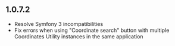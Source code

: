 ## 1.0.7.2
* Resolve Symfony 3 incompatibilities
* Fix errors when using "Coordinate search" button with multiple Coordinates Utility instances in the same application

